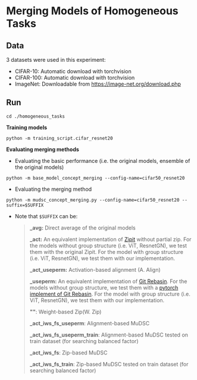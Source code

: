 # Merging Models of Homogeneous Tasks

## Data

3 datasets were used in this experiment:

- CIFAR-10: Automatic download with torchvision
- CIFAR-100: Automatic download with torchvision
- ImageNet: Downloadable from https://image-net.org/download.php

## Run

```shell
cd ./homogeneous_tasks
```

**Training models** 

```shell
python -m training_script.cifar_resnet20
```

**Evaluating merging methods**  

- Evaluating the basic performance (i.e. the original models, ensemble of the original models)

```shell
python -m base_model_concept_merging --config-name=cifar50_resnet20
```

- Evaluating the merging method

```shell
python -m mudsc_concept_merging.py --config-name=cifar50_resnet20 --suffix=$SUFFIX
```

- Note that `$SUFFIX` can be:

  > **_avg:** Direct average of the original models
  >
  > **_act:** An equivalent implementation of [Zipit](https://github.com/gstoica27/ZipIt) without partial zip. For the models without group structure (i.e. ViT, ResnetGN), we test them with the original Zipit. For the model with group structure (i.e. ViT, ResnetGN), we test them with our implementation.
  >
  > **_act_useperm:** Activation-based alignment (A. Align)
  >
  > **_useperm:** An equivalent implementation of [Git Rebasin](https://github.com/samuela/git-re-basin). For the models without group structure, we test them with a [pytorch implement of Git Rebasin](https://github.com/themrzmaster/git-re-basin-pytorch). For the model with group structure (i.e. ViT, ResnetGN), we test them with our implementation. 
  >
  > **""**: Weight-based Zip(W. Zip)
  >
  > **_act_iws_fs_useperm**: Alignment-based MuDSC
  >
  > **_act_iws_fs_useperm_train**: Alignment-based MuDSC  tested on train dataset (for searching balanced factor)
  >
  > **_act_iws_fs**: Zip-based MuDSC 
  >
  > **_act_iws_fs_train**: Zip-based MuDSC tested on train dataset (for searching balanced factor)

  